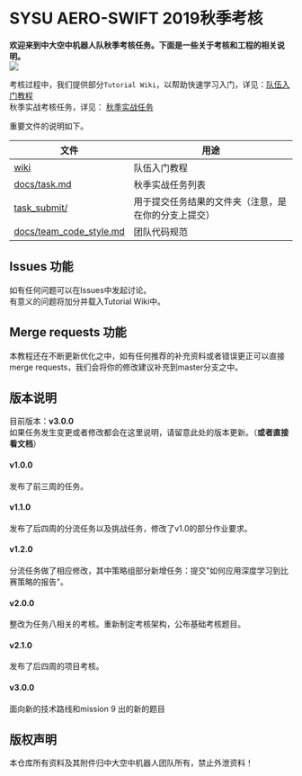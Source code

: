 # SYSU AERO-SWIFT 2019秋季考核

**欢迎来到中大空中机器人队秋季考核任务。下面是一些关于考核和工程的相关说明。**  
![](https://github.com/SYSU-AERO-SWIFT/tutorial_2019/blob/master/logo.jpg)

考核过程中，我们提供部分`Tutorial Wiki`，以帮助快速学习入门，详见：[队伍入门教程](https://github.com/SYSU-AERO-SWIFT/tutorial_2019/blob/master/docs/tutorial.md)    
秋季实战考核任务，详见： [秋季实战任务](https://github.com/SYSU-AERO-SWIFT/tutorial_2019/blob/master/docs/task.md)  

重要文件的说明如下。  

| 文件               | 用途                         |
| ---------------- | -------------------------- |
| [wiki](https://github.com/SYSU-AERO-SWIFT/tutorial_2019/blob/master/docs/tutorial.md)     | 队伍入门教程                     |
| [docs/task.md](https://github.com/SYSU-AERO-SWIFT/tutorial_2019/blob/master/docs/task.md)          | 秋季实战任务列表                   |
| [task_submit/](https://github.com/SYSU-AERO-SWIFT/tutorial_2019/tree/master/task_submit)     | 用于提交任务结果的文件夹（注意，是在你的分支上提交）|
| [docs/team_code_style.md](https://github.com/SYSU-AERO-SWIFT/tutorial_2019/blob/master/docs/team_code_style.md)|团队代码规范|

## Issues 功能
如有任何问题可以在Issues中发起讨论。    
有意义的问题将加分并载入Tutorial Wiki中。

## Merge requests 功能
本教程还在不断更新优化之中，如有任何推荐的补充资料或者错误更正可以直接merge requests，我们会将你的修改建议补充到master分支之中。

## 版本说明
目前版本：**v3.0.0**  
如果任务发生变更或者修改都会在这里说明，请留意此处的版本更新。（**或者直接看文档**）

#### v1.0.0
发布了前三周的任务。

#### v1.1.0
发布了后四周的分流任务以及挑战任务，修改了v1.0的部分作业要求。

#### v1.2.0
分流任务做了相应修改，其中策略组部分新增任务：提交"如何应用深度学习到比赛策略的报告"。

#### v2.0.0
整改为任务八相关的考核。重新制定考核架构，公布基础考核题目。

#### v2.1.0
发布了后四周的项目考核。

#### v3.0.0
面向新的技术路线和mission 9 出的新的题目

## 版权声明
本仓库所有资料及其附件归中大空中机器人团队所有，禁止外泄资料！
